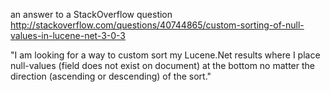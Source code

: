 an answer to a StackOverflow question http://stackoverflow.com/questions/40744865/custom-sorting-of-null-values-in-lucene-net-3-0-3

"I am looking for a way to custom sort my Lucene.Net results where I place null-values (field does not exist on document) at the bottom no matter the direction (ascending or descending) of the sort."
